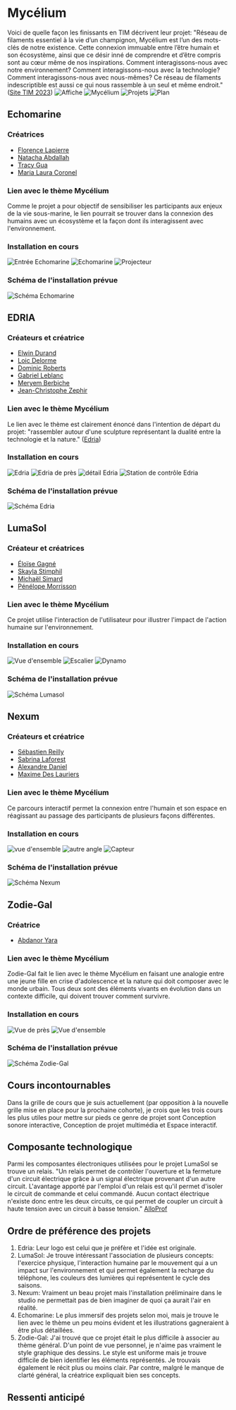 # Mycélium 
Voici de quelle façon les finissants en TIM décrivent leur projet: "Réseau de filaments essentiel à la vie d’un champignon, Mycélium est l’un des mots-clés de notre existence. Cette connexion immuable entre l’être humain et son écosystème, ainsi que ce désir inné de comprendre et d’être compris sont au cœur même de nos inspirations. Comment interagissons-nous avec notre environnement? Comment interagissons-nous avec la technologie? Comment interagissons-nous avec nous-mêmes? Ce réseau de filaments indescriptible est aussi ce qui nous rassemble à un seul et même endroit." ([Site TIM 2023](https://tim-montmorency.com/2023/))
![Affiche](medias/mycelium_affiche_ext_04.jpg) ![Mycélium](medias/mycelium_affiche_ext_01.jpg) ![Projets](medias/mycelium_affiche_ext_03.jpg) ![Plan](medias/mycelium_affiche_ext_02.jpg)

## Echomarine 
### Créatrices
- [Florence Lapierre](https://tim-montmorency.com/2023/projets/Echomarine/docs/web/journal_1.html)
- [Natacha Abdallah](https://tim-montmorency.com/2023/projets/Echomarine/docs/web/journal_2.html)
- [Tracy Gua](https://tim-montmorency.com/2023/projets/Echomarine/docs/web/journal_3.html)
- [Maria Laura Coronel](https://tim-montmorency.com/2023/projets/Echomarine/docs/web/journal_4.html)

### Lien avec le thème Mycélium 
Comme le projet a pour objectif de sensibiliser les participants aux enjeux de la vie sous-marine, le lien pourrait se trouver dans la connexion des humains avec un écosystème et la façon dont ils interagissent avec l'environnement. 

### Installation en cours
![Entrée Echomarine](medias/echo_instal_entree.jpg) ![Echomarine](medias/echo_instal_ensemble.jpg) ![Projecteur](medias/echo_instal_projecteur.jpg)

### Schéma de l'installation prévue
![Schéma Echomarine](medias/schema_echomarine.png)

## EDRIA
### Créateurs et créatrice 
- [Elwin Durand](https://tim-montmorency.com/2023/projets/EDRIA/docs/web/journal_1.html)
- [Loic Delorme](https://tim-montmorency.com/2023/projets/EDRIA/docs/web/journal_2.html)
- [Dominic Roberts](https://tim-montmorency.com/2023/projets/EDRIA/docs/web/journal_3.html)
- [Gabriel Leblanc](https://tim-montmorency.com/2023/projets/EDRIA/docs/web/journal_4.html)
- [Meryem Berbiche](https://tim-montmorency.com/2023/projets/EDRIA/docs/web/journal_5.html)
- [Jean-Christophe Zephir](https://tim-montmorency.com/2023/projets/EDRIA/docs/web/journal_6.html)

### Lien avec le thème Mycélium 
Le lien avec le thème est clairement énoncé dans l'intention de départ du projet: "rassembler autour d'une sculpture représentant la dualité entre la technologie et la nature." ([Edria](https://tim-montmorency.com/2023/projets/EDRIA/docs/web/preproduction.html#intention-de-d%C3%A9part))

### Installation en cours
![Edria](medias/edria_instal_ensemble.jpg) ![Edria de près](medias/edria_instal_pres.jpg) ![détail Edria](medias/edria_instal_detail.jpg) ![Station de contrôle Edria](medias/edria_instal_ordi.jpg)

### Schéma de l'installation prévue
![Schéma Edria](medias/schema_edria.png)

## LumaSol 
### Créateur et créatrices 
- [Éloïse Gagné](https://tim-montmorency.com/2023/projets/LumaSol/docs/web/journal_1.html)
- [Skayla Stimphil](https://tim-montmorency.com/2023/projets/LumaSol/docs/web/journal_2.html)
- [Michaël Simard](https://tim-montmorency.com/2023/projets/LumaSol/docs/web/journal_3.html)
- [Pénélope Morrisson](https://tim-montmorency.com/2023/projets/LumaSol/docs/web/journal_4.html)

### Lien avec le thème Mycélium 
Ce projet utilise l'interaction de l'utilisateur pour illustrer l'impact de l'action humaine sur l'environnement. 

### Installation en cours
![Vue d'ensemble](medias/lumasol_instal_ensemble.jpg) ![Escalier](medias/lumasol_instal_escalier.jpg) ![Dynamo](medias/lumasol_instal_dynamo02.jpg)

### Schéma de l'installation prévue
![Schéma Lumasol](medias/schema_lumasol.png)

## Nexum
### Créateurs et créatrice 
- [Sébastien Reilly](https://tim-montmorency.com/2023/projets/Boucler-la-boucle/docs/web/journal_1.html)
- [Sabrina Laforest](https://tim-montmorency.com/2023/projets/Boucler-la-boucle/docs/web/journal_2.html)
- [Alexandre Daniel](https://tim-montmorency.com/2023/projets/Boucler-la-boucle/docs/web/journal_3.html)
- [Maxime Des Lauriers](https://tim-montmorency.com/2023/projets/Boucler-la-boucle/docs/web/journal_4.html)

### Lien avec le thème Mycélium
Ce parcours interactif permet la connexion entre l'humain et son espace en réagissant au passage des participants de plusieurs façons différentes.

### Installation en cours
![vue d'ensemble](medias/nexum_instal_ensemble.jpg) ![autre angle](medias/nexum_instal_pres.jpg) ![Capteur](medias/nexum_instal_capteur.jpg)

### Schéma de l'installation prévue
![Schéma Nexum](medias/schema_bouclerlaboucle.png)

## Zodie-Gal 
### Créatrice
- [Abdanor Yara](https://tim-montmorency.com/2023/projets/Zodie-Gal/docs/web/journal_1.html)

### Lien avec le thème Mycélium
Zodie-Gal fait le lien avec le thème Mycélium en faisant une analogie entre une jeune fille en crise d'adolescence et la nature qui doit composer avec le monde urbain. Tous deux sont des éléments vivants en évolution dans un contexte difficile, qui doivent trouver comment survivre.

### Installation en cours
![Vue de près](medias/zodie_instal_pres.jpg) ![Vue d'ensemble](medias/zodie_instal_ensemble.jpg)

### Schéma de l'installation prévue
![Schéma Zodie-Gal](medias/schema_zodiegal.png)

## Cours incontournables
Dans la grille de cours que je suis actuellement (par opposition à la nouvelle grille mise en place pour la prochaine cohorte), je crois que les trois cours les plus utiles pour mettre sur pieds ce genre de projet sont Conception sonore interactive, Conception de projet multimédia et Espace interactif.

## Composante technologique
Parmi les composantes électroniques utilisées pour le projet LumaSol se trouve un relais. "Un relais permet de contrôler l'ouverture et la fermeture d'un circuit électrique grâce à un signal électrique provenant d'un autre circuit. L'avantage apporté par l'emploi d'un relais est qu'il permet d'isoler le circuit de commande et celui commandé. Aucun contact électrique n'existe donc entre les deux circuits, ce qui permet de coupler un circuit à haute tension avec un circuit à basse tension." [AlloProf](https://www.alloprof.qc.ca/fr/eleves/bv/sciences/les-autres-fonctions-electriques-s1558)

## Ordre de préférence des projets
1. Edria: Leur logo est celui que je préfère et l'idée est originale. 
2. LumaSol: Je trouve intéressant l'association de plusieurs concepts: l'exercice physique, l'interaction humaine par le mouvement qui a un impact sur l'environnement et qui permet également la recharge du téléphone, les couleurs des lumières qui représentent le cycle des saisons.
3. Nexum: Vraiment un beau projet mais l'installation préliminaire dans le studio ne permettait pas de bien imaginer de quoi ça aurait l'air en réalité.
4. Echomarine: Le plus immersif des projets selon moi, mais je trouve le lien avec le thème un peu moins évident et les illustrations gagneraient à être plus détaillées.
5. Zodie-Gal: J'ai trouvé que ce projet était le plus difficile à associer au thème général. D'un point de vue personnel, je n'aime pas vraiment le style graphique des dessins. Le style est uniforme mais je trouve difficile de bien identifier les éléments représentés. Je trouvais également le récit plus ou moins clair. Par contre, malgré le manque de clarté général, la créatrice expliquait bien ses concepts.

## Ressenti anticipé

